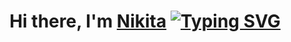 <h1 align="center">Hi there, I'm <a href="https://daniilshat.ru/" target="_blank">Nikita</a>
<a href="https://git.io/typing-svg"><img src="https://readme-typing-svg.demolab.com?font=Fira+Code&pause=1000&width=435&lines=WELCOME" alt="Typing SVG" /></a>
